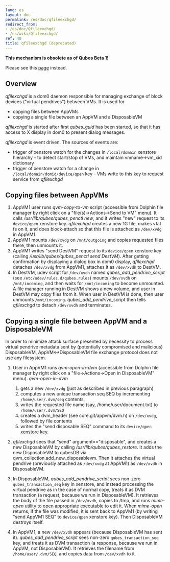 ```yaml
---
lang: es
layout: doc
permalink: /es/doc/qfileexchgd/
redirect_from:
- /es/doc/Qfileexchgd/
- /es/wiki/Qfileexchgd/
ref: 40
title: qfileexchgd (deprecated)
---
```


**This mechanism is obsolete as of Qubes Beta 1!**

Please see this [page](/es/doc/qfilecopy/) instead.


Overview
--------
<a id="overview"></a>

*qfilexchgd* is a dom0 daemon responsible for managing exchange of block devices ("virtual pendrives") between VMs. It is used for

- copying files between AppVMs
- copying a single file between an AppVM and a DisposableVM

*qfilexchgd* is started after first *qubes\_guid* has been started, so that it has access to X display in dom0 to present dialog messages.

*qfilexchgd* is event driven. The sources of events are:

- trigger of xenstore watch for the changes in `/local/domain` xenstore hierarchy - to detect start/stop of VMs, and maintain vmname-\>vm\_xid dictionary
- trigger of xenstore watch for a change in `/local/domain/domid/device/qpen` key - VMs write to this key to request service from *qfilexchgd*

Copying files between AppVMs
----------------------------
<a id="copying-files-between-appvms"></a>

1. AppVM1 user runs *qvm-copy-to-vm* script (accessible from Dolphin file manager by right click on a "file(s)-\>Actions-\>Send to VM" menu). It calls */usr/lib/qubes/qubes\_penctl new*, and it writes "new" request to its `device/qpen` xenstore key. *qfilexchgd* creates a new 1G file, makes vfat fs on it, and does block-attach so that this file is attached as `/dev/xvdg` in AppVM1.
2. AppVM1 mounts `/dev/xvdg` on `/mnt/outgoing` and copies requested files there, then unmounts it.
3. AppVM1 writes "send DestVM" request to its `device/qpen` xenstore key (calling */usr/lib/qubes/qubes\_penctl send DestVM*). After getting confirmation by displaying a dialog box in dom0 display, *qfilexchgd* detaches `/dev/xvdg` from AppVM1, attaches it as `/dev/xvdh` to DestVM.
4. In DestVM, udev script for `/dev/xvdh` named *qubes\_add\_pendrive\_script* (see `/etc/udev/rules.d/qubes.rules`) mounts `/dev/xvdh` on `/mnt/incoming`, and then waits for `/mnt/incoming` to become unmounted. A file manager running in DestVM shows a new volume, and user in DestVM may copy files from it. When user in DestVM is done, then user unmounts `/mnt/incoming`. *qubes\_add\_pendrive*\_script then tells *qfilexchgd* to detach `/dev/xvdh` and terminates.

Copying a single file between AppVM and a DisposableVM
------------------------------------------------------
<a id="copying-a-single-file-between-appvm-and-a-disposablevm"></a>

In order to minimize attack surface presented by necessity to process virtual pendrive metadata sent by (potentially compromised and malicious) DisposableVM, AppVM\<-\>DisposableVM file exchange protocol does not use any filesystem.

1. User in AppVM1 runs *qvm-open-in-dvm* (accessible from Dolphin file manager by right click on a "file-\>Actions-\>Open in DisposableVM" menu). *qvm-open-in-dvm*
    1. gets a new `/dev/xvdg` (just as described in previous paragraph)
    2. computes a new unique transaction seq SEQ by incrementing `/home/user/.dvm/seq` contents,
    3. writes the requested file name (say, /home/user/document.txt) to `/home/user/.dvm/SEQ`
    4. creates a dvm\_header (see core.git/appvm/dvm.h) on `/dev/xvdg`, followed by file contents
    5. writes the "send disposable SEQ" command to its `device/qpen` xenstore key.

2. *qfilexchgd* sees that "send" argument=="disposable", and creates a new DisposableVM by calling */usr/lib/qubes/qubes\_restore*. It adds the new DisposableVM to qubesDB via qvm\_collection.add\_new\_disposablevm. Then it attaches the virtual pendrive (previously attached as `/dev/xvdg` at AppVM1) as `/dev/xvdh` in DisposableVM.
3. In DisposableVM, *qubes\_add\_pendrive\_script* sees non-zero `qubes_transaction_seq` key in xenstore, and instead processing the virtual pendrive as in the case of normal copy, treats it as DVM transaction (a request, because we run in DisposableVM). It retrieves the body of the file passed in `/dev/xvdh`, copies to /tmp, and runs *mime-open* utility to open appropriate executable to edit it. When *mime-open* returns, if the file was modified, it is sent back to AppVM1 (by writing "send AppVM1 SEQ" to `device/qpen` xenstore key). Then DisposableVM destroys itself.
4. In AppVM1, a new `/dev/xvdh` appears (because DisposableVM has sent it). *qubes\_add\_pendrive\_script* sees non-zero `qubes_transaction_seq` key, and treats it as DVM transaction (a response, because we run in AppVM, not DisposableVM). It retrieves the filename from `/home/user/.dvm/SEQ`, and copies data from `/dev/xvdh` to it.